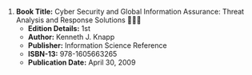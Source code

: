 1. **Book Title:** Cyber Security and Global Information Assurance: Threat Analysis and Response Solutions 📒🔐✅
   - **Edition Details:** 1st  
   - **Author:** Kenneth J. Knapp  
   - **Publisher:** Information Science Reference  
   - **ISBN-13:** 978-1605663265  
   - **Publication Date:** April 30, 2009
